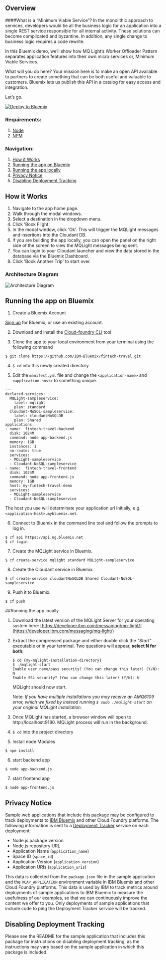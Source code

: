 ## Overview

####What is a “Minimum Viable Service”?
In the monolithic approach to services, developers would tie all the business logic for an application into a single REST service responsible for all internal activity. These solutions can become complicated and byzantine. In addition, any single change to business logic requires a code rewrite.

In this Bluemix demo, we’ll show how MQ Light’s Worker Offloader Pattern separates application features into their own micro services or, Minimum Viable Services.

What will you do here?
Your mission here is to make an open API available to partners to create something that can be both useful and valuable to customers. Bluemix lets us publish this API in a catalog for easy access and integration.

Let’s go.

[![Deploy to Bluemix](https://bluemix.net/deploy/button.png)](https://bluemix.net/deploy?repository=https://github.com/IBM-Bluemix/fintech-travel.git)


### Requirements:
1. [Node](http://nodejs.org)
2. [NPM](https://npmjs.com)

### Navigation:
1. [How it Works](#how-it-works)
2. [Running the app on Bluemix](#running-the-app-locally)
3. [Running the app locally](#running-the-app-locally)
4. [Privacy Notice](#privacy-notice)
5. [Disabling Deployment Tracking](#disabling-deployment-tracking)

## How it Works

1. Navigate to the app home page.
2. Walk through the modal windows.
3. Select a destination in the dropdown menu.
4. Click 'Book Flight'.
5. In the modal window, click 'Ok'.  This will trigger the MQLight messages and insertions into the Cloudant DB.
6. If you are building the app locally, you can open the panel on the right side of the screen to view the MQLight messages being sent.
7. You can login to your Cloudant launcher and view the data stored in the database via the Bluemix Dashboard.
8. Click 'Book Another Trip' to start over.

### Architecture Diagram

![Architecture Diagram](https://github.com/IBM-Bluemix/fintech-travel/raw/master/IBM_demo_app_architecture_v1-01.jpg)

## Running the app on Bluemix

1. Create a Bluemix Account

  [Sign up](http://console.ng.bluemix.net) for Bluemix, or use an existing account.

2. Download and install the [Cloud-foundry CLI](https://github.com/cloudfoundry/cli) tool

3. Clone the app to your local environment from your terminal using the following command

  ```
  $ git clone https://github.com/IBM-Bluemix/fintech-travel.git
  ```

4. ```$ cd``` into this newly created directory

5. Edit the `manifest.yml` file and change the `<application-name>` and `<application-host>` to something unique.

  ```
  ---
  declared-services:
    MQLight-sampleservice:
      label: mqlight
      plan: standard
    Cloudant-NoSQL-sampleservice:
      label: cloudantNoSQLDB
      plan: Shared
  applications:
  - name:  fintech-travel-backend
    disk: 1024M
    command: node app-backend.js
    memory: 1GB
    instances: 1
    no-route: true
    services:
    - MQLight-sampleservice
    - Cloudant-NoSQL-sampleservice
  - name:  fintech-travel-frontend
    disk: 1024M
    command: node app-frontend.js
    memory: 1GB
    host: my-fintech-travel-demo
    services:
    - MQLight-sampleservice
    - Cloudant-NoSQL-sampleservice
  ```
  The host you use will determinate your application url initially, e.g. `<application-host>.mybluemix.net`.

6. Connect to Bluemix in the command line tool and follow the prompts to log in.

  ```
  $ cf api https://api.ng.bluemix.net
  $ cf login
  ```

7. Create the MQLight service in Bluemix.

  ```
  $ cf create-service mqlight standard MQLight-sampleservice
  ```

8. Create the Cloudant service in Bluemix.

  ```
  $ cf create-service cloudantNoSQLDB Shared Cloudant-NoSQL-sampleservice
  ```

9. Push it to Bluemix.

  ```
  $ cf push
  ```

##Running the app locally

1. Download the latest version of the MQLight Server for your operating system here:
[https://developer.ibm.com/messaging/mq-light/](https://developer.ibm.com/messaging/mq-light/)

2. Extract the compressed package and either double click the *"Start"* executable or in your terminal. Two questions will appear, **select N for both**:

    ```
    $ cd {my-mqlight-installation-directory}
    $ ./mqlight-start
    Enable user name/pass security? (You can change this later) (Y/N):  N
    Enable SSL security? (You can change this later) (Y/N): N
    ```
    MQLight should now start.

    Note: *If you have multiple installations you may receive an AMQ6109 error, which we fixed by instead running ```$ sudo ./mqlight-start``` on your original MQLight installation.*

3. Once MQLight has started, a browser window will open to http://localhost:9180.  MQLight process will run in the background.

4. ```$ cd``` into the project directory

5. Install node Modules
  ```
  $ npm install
  ```

6. start backend app
  ```
  $ node app-backend.js
  ```

7. start frontend app
  ```
  $ node app-frontend.js
  ```

## Privacy Notice

Sample web applications that include this package may be configured to track deployments to [IBM Bluemix](https://www.bluemix.net/) and other Cloud Foundry platforms. The following information is sent to a [Deployment Tracker](https://github.com/IBM-Bluemix/cf-deployment-tracker-service) service on each deployment:

* Node.js package version
* Node.js repository URL
* Application Name (`application_name`)
* Space ID (`space_id`)
* Application Version (`application_version`)
* Application URIs (`application_uris`)

This data is collected from the `package.json` file in the sample application and the `VCAP_APPLICATION` environment variable in IBM Bluemix and other Cloud Foundry platforms. This data is used by IBM to track metrics around deployments of sample applications to IBM Bluemix to measure the usefulness of our examples, so that we can continuously improve the content we offer to you. Only deployments of sample applications that include code to ping the Deployment Tracker service will be tracked.

## Disabling Deployment Tracking

Please see the README for the sample application that includes this package for instructions on disabling deployment tracking, as the instructions may vary based on the sample application in which this package is included.
